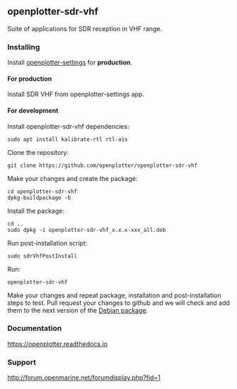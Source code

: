 ## openplotter-sdr-vhf

Suite of applications for SDR reception in VHF range. 

### Installing

Install [openplotter-settings](https://github.com/openplotter/openplotter-settings) for **production**.

#### For production

Install SDR VHF from openplotter-settings app.

#### For development

Install openplotter-sdr-vhf dependencies:

`sudo apt install kalibrate-rtl rtl-ais`

Clone the repository:

`git clone https://github.com/openplotter/openplotter-sdr-vhf`

Make your changes and create the package:

```
cd openplotter-sdr-vhf
dpkg-buildpackage -b
```

Install the package:

```
cd ..
sudo dpkg -i openplotter-sdr-vhf_x.x.x-xxx_all.deb
```

Run post-installation script:

`sudo sdrVhfPostInstall`

Run:

`openplotter-sdr-vhf`

Make your changes and repeat package, installation and post-installation steps to test. Pull request your changes to github and we will check and add them to the next version of the [Debian package](https://launchpad.net/~openplotter/+archive/ubuntu/openplotter).

### Documentation

https://openplotter.readthedocs.io

### Support

http://forum.openmarine.net/forumdisplay.php?fid=1